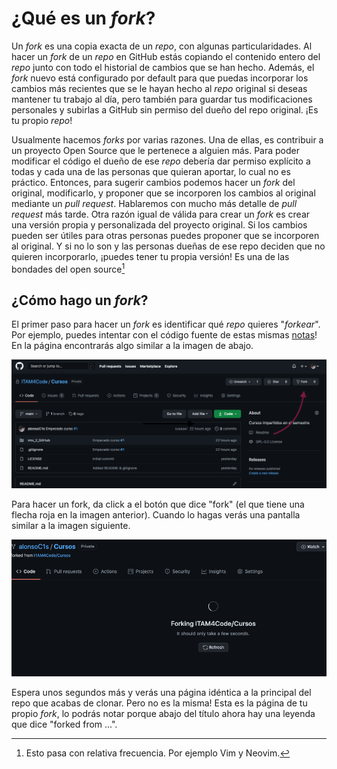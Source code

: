 # ¿Qué es un _fork_?

Un _fork_ es una copia exacta de un _repo_, con algunas
particularidades. Al hacer un _fork_ de un _repo_ en GitHub estás
copiando el contenido entero del _repo_ junto con todo el historial de
cambios que se han hecho. Además, el _fork_ nuevo está configurado por
default para que puedas incorporar los cambios más recientes que se le
hayan hecho al _repo_ original si deseas mantener tu trabajo al día,
pero también para guardar tus modificaciones personales y subirlas a
GitHub sin permiso del dueño del repo original. ¡Es tu propio _repo_!

Usualmente hacemos _forks_ por varias razones. Una de ellas, es
contribuir a un proyecto Open Source que le pertenece a alguien más.
Para poder modificar el código el dueño de ese _repo_ debería dar
permiso explícito a todas y cada una de las personas que quieran
aportar, lo cual no es práctico. Entonces, para sugerir cambios
podemos hacer un _fork_ del original, modificarlo, y proponer que se
incorporen los cambios al original mediante un _pull request_.
Hablaremos con mucho más detalle de _pull request_ más tarde.
Otra razón igual de válida para crear un _fork_ es crear una versión
propia y personalizada del proyecto original. Si los cambios pueden
ser útiles para otras personas puedes proponer que se incorporen al
original. Y si no lo son y las personas dueñas de ese repo deciden que no
quieren incorporarlo, ¡puedes tener tu propia versión! Es una de las
bondades del open source[^1]

[^1]: Esto pasa con relativa frecuencia. Por ejemplo Vim y Neovim.

## ¿Cómo hago un _fork_?

El primer paso para hacer un _fork_ es identificar qué _repo_ quieres
"_forkear_". Por ejemplo, puedes intentar con el código fuente de
estas mismas [notas](https://github.com/ITAM4Code/Cursos)! En la
página encontrarás algo similar a la imagen de abajo.

![Página principal de _repo_](figs/notas_repo_page.png)

Para hacer un fork, da click a el botón que dice "fork" (el que tiene
una flecha roja en la imagen anterior). Cuando lo hagas verás una
pantalla similar a la imagen siguiente.

![Proceso forking](figs/fork_process.png)

Espera unos segundos más y verás una página idéntica a la principal
del repo que acabas de clonar. Pero no es la misma! Esta es la página
de tu propio _fork_, lo podrás notar porque abajo del título ahora hay
una leyenda que dice "forked from ...".
